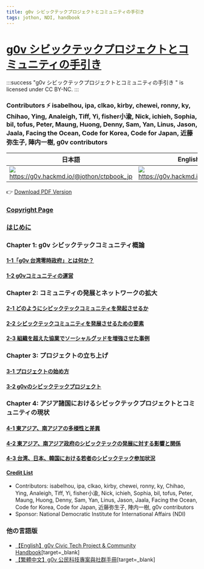 ```yaml
---
title: g0v シビックテックプロジェクトとコミュニティの手引き 
tags: jothon, NDI, handbook
---
```

# [g0v シビックテックプロジェクトとコミュニティの手引き ](https://g0v.hackmd.io/@jothon/ctpbook_jp) 

:::success
"g0v シビックテックプロジェクトとコミュニティの手引き " is licensed under CC BY-NC.
:::

### Contributors ⚡ isabelhou, ipa, clkao, kirby, chewei, ronny, ky, Chihao, Ying, Analeigh, Tiff, Yi, fisher小渝, Nick, ichieh, Sophia, bil, tofus, Peter, Maung, Huong, Denny, Sam, Yan, Linus, Jason, Jaala, Facing the Ocean, Code for Korea, Code for Japan, 近藤弥生子, 陣内一樹, g0v contributors

|日本語 | English version| 繁體中文版|
| -------- | -------- | -------- |
|![](https://s3-ap-northeast-1.amazonaws.com/g0v-hackmd-images/uploads/upload_13314c6b74396cbb2cce908061b47a57.png)<br>https://g0v.hackmd.io/@jothon/ctpbook_jp|![](https://s3-ap-northeast-1.amazonaws.com/g0v-hackmd-images/uploads/upload_41235a3b713829b9a4e60845b61acec2.png)<br>https://g0v.hackmd.io/@jothon/ctpbook_en|![](https://s3-ap-northeast-1.amazonaws.com/g0v-hackmd-images/uploads/upload_7b819dd13c24bd3f5edeccfe74057771.png)<br>https://g0v.hackmd.io/@jothon/ctpbook|

👉 [Download PDF Version](https://drive.google.com/drive/folders/1BRAWFZr9wvAiPH0Uu7TUElunsWGHvnWu?usp=drive_link)

### [Copyright Page]()
### [はじめに]()
### Chapter 1: g0v シビックテックコミュニティ概論
#### [1-1「g0v 台湾零時政府」とは何か？]()
#### [1-2 g0vコミュニティの運営]() 

### Chapter 2: コミュニティの発展とネットワークの拡大
#### [2-1 どのようにシビックテックコミュニティを発起させるか]()
#### [2-2 シビックテックコミュニティを発展させるための要素]()
#### [2-3 組織を超えた協業でソーシャルグッドを増強させた事例]()

### Chapter 3: プロジェクトの立ち上げ
#### [3-1 プロジェクトの始め方]()
#### [3-2 g0vのシビックテックプロジェクト]()

### Chapter 4: アジア諸国におけるシビックテックプロジェクトとコミュニティの現状
#### [4-1 東アジア、南アジアの多様性と差異]()
#### [4-2 東アジア、南アジア政府のシビックテックの発展に対する影響と関係]()
#### [4-3 台湾、日本、韓国における若者のシビックテック参加状況]()

#### [Credit List](https://g0v.hackmd.io/@jothon/rkuOO0-Sh)
* Contributors: isabelhou, ipa, clkao, kirby, chewei, ronny, ky, Chihao, Ying, Analeigh, Tiff, Yi, fisher小渝, Nick, ichieh, Sophia, bil, tofus, Peter, Maung, Huong, Denny, Sam, Yan, Linus, Jason, Jaala, Facing the Ocean, Code for Korea, Code for Japan, 近藤弥生子, 陣内一樹, g0v contributors
* Sponsor: National Democratic Institute for International Affairs (NDI)

### 他の言語版
- [【English】g0v Civic Tech Project & Community Handbook](https://g0v.hackmd.io/@jothon/ctpbook_en)[target=_blank]
- [【繁體中文】g0v 公民科技專案與社群手冊](https://g0v.hackmd.io/@jothon/ctpbook)[target=_blank]